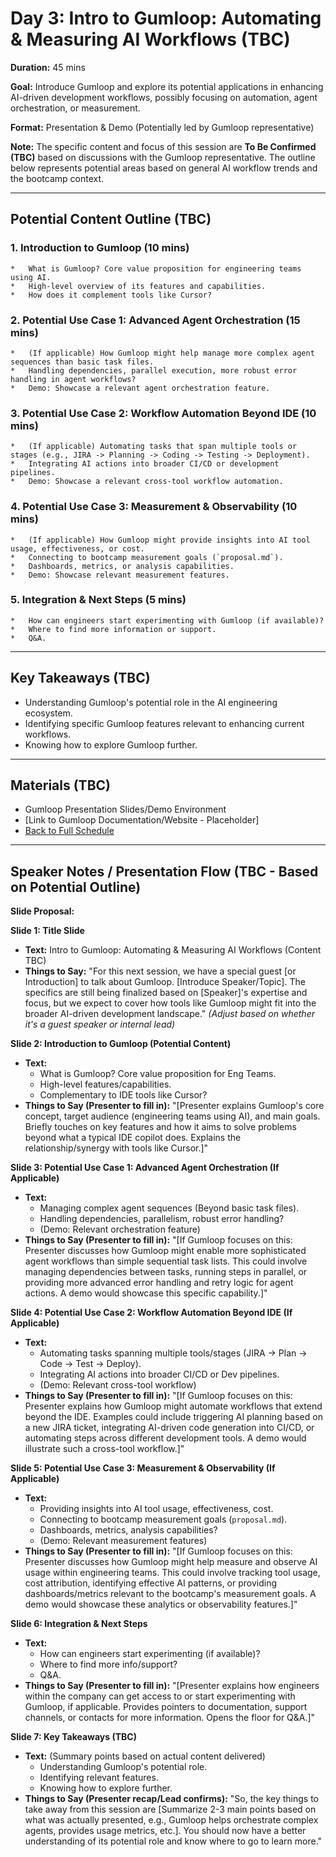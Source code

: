 # Day 3: Intro to Gumloop: Automating & Measuring AI Workflows (TBC)

**Duration:** 45 mins

**Goal:** Introduce Gumloop and explore its potential applications in enhancing AI-driven development workflows, possibly focusing on automation, agent orchestration, or measurement.

**Format:** Presentation & Demo (Potentially led by Gumloop representative)

**Note:** The specific content and focus of this session are **To Be Confirmed (TBC)** based on discussions with the Gumloop representative. The outline below represents potential areas based on general AI workflow trends and the bootcamp context.

---

## Potential Content Outline (TBC)

### 1. Introduction to Gumloop (10 mins)
    *   What is Gumloop? Core value proposition for engineering teams using AI.
    *   High-level overview of its features and capabilities.
    *   How does it complement tools like Cursor?

### 2. Potential Use Case 1: Advanced Agent Orchestration (15 mins)
    *   (If applicable) How Gumloop might help manage more complex agent sequences than basic task files.
    *   Handling dependencies, parallel execution, more robust error handling in agent workflows?
    *   Demo: Showcase a relevant agent orchestration feature.

### 3. Potential Use Case 2: Workflow Automation Beyond IDE (10 mins)
    *   (If applicable) Automating tasks that span multiple tools or stages (e.g., JIRA -> Planning -> Coding -> Testing -> Deployment).
    *   Integrating AI actions into broader CI/CD or development pipelines.
    *   Demo: Showcase a relevant cross-tool workflow automation.

### 4. Potential Use Case 3: Measurement & Observability (10 mins)
    *   (If applicable) How Gumloop might provide insights into AI tool usage, effectiveness, or cost.
    *   Connecting to bootcamp measurement goals (`proposal.md`).
    *   Dashboards, metrics, or analysis capabilities.
    *   Demo: Showcase relevant measurement features.

### 5. Integration & Next Steps (5 mins)
    *   How can engineers start experimenting with Gumloop (if available)?
    *   Where to find more information or support.
    *   Q&A.

---

## Key Takeaways (TBC)
- Understanding Gumloop's potential role in the AI engineering ecosystem.
- Identifying specific Gumloop features relevant to enhancing current workflows.
- Knowing how to explore Gumloop further.

---

## Materials (TBC)
*   Gumloop Presentation Slides/Demo Environment
*   [Link to Gumloop Documentation/Website - Placeholder]
*   [Back to Full Schedule](../schedule.md)

---

## Speaker Notes / Presentation Flow (TBC - Based on Potential Outline)

**Slide Proposal:**

**Slide 1: Title Slide**
*   **Text:** Intro to Gumloop: Automating & Measuring AI Workflows (Content TBC)
*   **Things to Say:** "For this next session, we have a special guest [or Introduction] to talk about Gumloop. [Introduce Speaker/Topic]. The specifics are still being finalized based on [Speaker]'s expertise and focus, but we expect to cover how tools like Gumloop might fit into the broader AI-driven development landscape." *(Adjust based on whether it's a guest speaker or internal lead)*

**Slide 2: Introduction to Gumloop (Potential Content)**
*   **Text:**
    *   What is Gumloop? Core value proposition for Eng Teams.
    *   High-level features/capabilities.
    *   Complementary to IDE tools like Cursor?
*   **Things to Say (Presenter to fill in):** "[Presenter explains Gumloop's core concept, target audience (engineering teams using AI), and main goals. Briefly touches on key features and how it aims to solve problems beyond what a typical IDE copilot does. Explains the relationship/synergy with tools like Cursor.]"

**Slide 3: Potential Use Case 1: Advanced Agent Orchestration (If Applicable)**
*   **Text:**
    *   Managing complex agent sequences (Beyond basic task files).
    *   Handling dependencies, parallelism, robust error handling?
    *   (Demo: Relevant orchestration feature)
*   **Things to Say (Presenter to fill in):** "[If Gumloop focuses on this: Presenter discusses how Gumloop might enable more sophisticated agent workflows than simple sequential task lists. This could involve managing dependencies between tasks, running steps in parallel, or providing more advanced error handling and retry logic for agent actions. A demo would showcase this specific capability.]"

**Slide 4: Potential Use Case 2: Workflow Automation Beyond IDE (If Applicable)**
*   **Text:**
    *   Automating tasks spanning multiple tools/stages (JIRA -> Plan -> Code -> Test -> Deploy).
    *   Integrating AI actions into broader CI/CD or Dev pipelines.
    *   (Demo: Relevant cross-tool workflow)
*   **Things to Say (Presenter to fill in):** "[If Gumloop focuses on this: Presenter explains how Gumloop might automate workflows that extend beyond the IDE. Examples could include triggering AI planning based on a new JIRA ticket, integrating AI-driven code generation into CI/CD, or automating steps across different development tools. A demo would illustrate such a cross-tool workflow.]"

**Slide 5: Potential Use Case 3: Measurement & Observability (If Applicable)**
*   **Text:**
    *   Providing insights into AI tool usage, effectiveness, cost.
    *   Connecting to bootcamp measurement goals (`proposal.md`).
    *   Dashboards, metrics, analysis capabilities?
    *   (Demo: Relevant measurement features)
*   **Things to Say (Presenter to fill in):** "[If Gumloop focuses on this: Presenter discusses how Gumloop might help measure and observe AI usage within engineering teams. This could involve tracking tool usage, cost attribution, identifying effective AI patterns, or providing dashboards/metrics relevant to the bootcamp's measurement goals. A demo would showcase these analytics or observability features.]"

**Slide 6: Integration & Next Steps**
*   **Text:**
    *   How can engineers start experimenting (if available)?
    *   Where to find more info/support?
    *   Q&A.
*   **Things to Say (Presenter to fill in):** "[Presenter explains how engineers within the company can get access to or start experimenting with Gumloop, if applicable. Provides pointers to documentation, support channels, or contacts for more information. Opens the floor for Q&A.]"

**Slide 7: Key Takeaways (TBC)**
*   **Text:** (Summary points based on actual content delivered)
    *   Understanding Gumloop's potential role.
    *   Identifying relevant features.
    *   Knowing how to explore further.
*   **Things to Say (Presenter recap/Lead confirms):** "So, the key things to take away from this session are [Summarize 2-3 main points based on what was actually presented, e.g., Gumloop helps orchestrate complex agents, provides usage metrics, etc.]. You should now have a better understanding of its potential role and know where to go to learn more." 